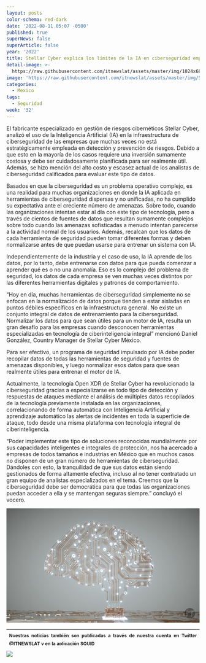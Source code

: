 ```yaml
---
layout: posts
color-schema: red-dark
date: '2022-08-11 05:07 -0500'
published: true
superNews: false
superArticle: false
year: '2022'
title: Stellar Cyber explica los límites de la IA en ciberseguridad empresarial
detail-image: >-
  https://raw.githubusercontent.com/itnewslat/assets/master/img/1024x680/AI-g.jpg
image: 'https://raw.githubusercontent.com/itnewslat/assets/master/img/540x320/AI-p.jpg'
categories:
  - Mexico
tags:
  - Seguridad
week: '32'
---
```

El fabricante especializado en gestión de riesgos cibernéticos Stellar Cyber, analizó el uso de la Inteligencia Artificial (IA) en la infraestructura de ciberseguridad de las empresas que muchas veces no está estratégicamente empleada en detección y prevención de riesgos. Debido a que esto en la mayoría de los casos requiere una inversión sumamente costosa y debe ser cuidadosamente planificada para ser realmente útil. Además, se hizo mención del alto costo y escasez actual de los analistas de ciberseguridad calificados para evaluar este tipo de datos. 

Basados en que la ciberseguridad es un problema operativo complejo, es una realidad para muchas organizaciones en donde la IA aplicada en herramientas de ciberseguridad dispersas y no unificadas,  no ha cumplido su expectativa ante el creciente número de amenazas. Sobre todo, cuando las organizaciones intentan estar al día con este tipo de tecnología, pero a través de cientos de fuentes de datos que resultan sumamente complejos sobre todo cuando las amenazas sofisticadas a menudo intentan parecerse a la actividad normal de los usuarios. Además, recalcan que los datos de cada herramienta de seguridad pueden tomar diferentes formas y deben normalizarse antes de que puedan usarse para entrenar un sistema con IA.

Independientemente de la industria y el caso de uso, la IA aprende de los datos, por lo tanto, debe entrenarse con datos para que pueda comenzar a aprender qué es o no una anomalía. Eso es lo complejo del problema de seguridad, los datos de cada empresa se ven muchas veces distintos por las diferentes herramientas digitales y patrones de comportamiento. 

“Hoy en día, muchas herramientas de ciberseguridad simplemente no se enfocan en la normalización de datos porque tienden a estar aisladas en puntos débiles específicos en la infraestructura general. No existe un conjunto integral de datos de entrenamiento para la ciberseguridad. Normalizar los datos para que sean útiles para un motor de IA, resulta un gran desafío para las empresas cuando desconocen herramientas especializadas en tecnología de ciberinteligencia integral” mencionó Daniel González, Country Manager de Stellar Cyber México.

Para ser efectivo, un programa de seguridad impulsado por IA debe poder recopilar datos de todas las herramientas de seguridad y fuentes de amenazas disponibles, y luego normalizar esos datos para que sean realmente útiles para entrenar el motor de IA. 

Actualmente, la tecnología Open XDR de Stellar Cyber ha revolucionado la ciberseguridad gracias a especializarse en todo tipo de detección y respuestas de ataques mediante el análisis de múltiples datos recopilados de la tecnología previamente instalada en las organizaciones, correlacionando de forma automática con Inteligencia Artificial y aprendizaje automático las alertas de incidentes en toda la superficie de ataque, todo desde una misma plataforma con tecnología integral de ciberinteligencia.

“Poder implementar este tipo de soluciones reconocidas mundialmente por sus capacidades inteligentes e integrales de protección, nos ha acercado a empresas de todos tamaños e industrias en México que en muchos casos no disponen de un gran número de herramientas de ciberseguridad. Dándoles con esto, la tranquilidad de que sus datos están siendo gestionados de forma altamente efectiva, incluso al no tener contratado un gran equipo de analistas especializados en el tema. Creemos que la ciberseguridad debe ser democrática para que todas las organizaciones puedan acceder a ella y se mantengan seguras siempre.” concluyó el vocero.

![](https://raw.githubusercontent.com/itnewslat/assets/master/img/540x320/AI-p.jpg)

<table style="height: 42px;" width="569">
<tbody>
<tr>
<td style="text-align: justify;"><sub><strong>Nuestras noticias también son publicadas a través de nuestra cuenta en Twitter <a href="https://twitter.com/itnewslat?lang=es">@ITNEWSLAT</a> y en la aplicación <a href="https://squidapp.co/en/">SQUID</a></strong></sub></td>
</tr>
</tbody>
</table>

<img src="https://tracker.metricool.com/c3po.jpg?hash=56f88a41e39ab42c063cc51676587a04"/>